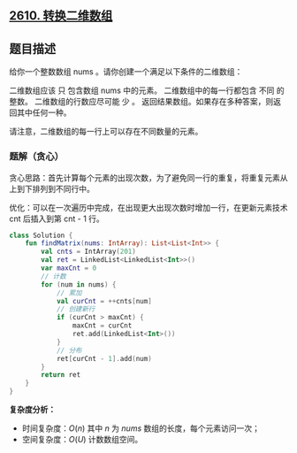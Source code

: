 ## [2610. 转换二维数组](https://leetcode.cn/problems/convert-an-array-into-a-2d-array-with-conditions/)

## 题目描述

给你一个整数数组 nums 。请你创建一个满足以下条件的二维数组：

二维数组应该 只 包含数组 nums 中的元素。
二维数组中的每一行都包含 不同 的整数。
二维数组的行数应尽可能 少 。
返回结果数组。如果存在多种答案，则返回其中任何一种。

请注意，二维数组的每一行上可以存在不同数量的元素。

### 题解（贪心）

贪心思路：首先计算每个元素的出现次数，为了避免同一行的重复，将重复元素从上到下排列到不同行中。

优化：可以在一次遍历中完成，在出现更大出现次数时增加一行，在更新元素技术 cnt 后插入到第 cnt - 1 行。

```kotlin
class Solution {
    fun findMatrix(nums: IntArray): List<List<Int>> {
        val cnts = IntArray(201)
        val ret = LinkedList<LinkedList<Int>>()
        var maxCnt = 0
        // 计数
        for (num in nums) {
            // 累加
            val curCnt = ++cnts[num]
            // 创建新行
            if (curCnt > maxCnt) {
                maxCnt = curCnt
                ret.add(LinkedList<Int>())
            }
            // 分布
            ret[curCnt - 1].add(num)
        }
        return ret
    }
}
```

**复杂度分析：**

- 时间复杂度：$O(n)$ 其中 $n$ 为 $nums$ 数组的长度，每个元素访问一次；
- 空间复杂度：$O(U)$ 计数数组空间。
